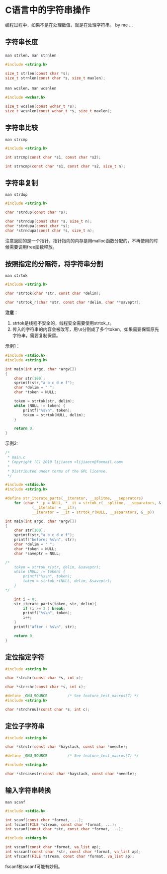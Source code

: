 # C语言中的字符串操作
<!-- toc -->

编程过程中，如果不是在处理数值，就是在处理字符串。  by me ...

## 字符串长度

`man strlen`、`man strnlen`

```c
#include <string.h>

size_t strlen(const char *s);
size_t strnlen(const char *s, size_t maxlen);
```

`man wcslen`、`man wcsnlen`

```c
#include <wchar.h>

size_t wcslen(const wchar_t *s);
size_t wcsnlen(const wchar_t *s, size_t maxlen);
```

## 字符串比较

`man strcmp`

```c
#include <string.h>

int strcmp(const char *s1, const char *s2);

int strncmp(const char *s1, const char *s2, size_t n);
```

## 字符串复制

`man strdup`

```c
#include <string.h>

char *strdup(const char *s);

char *strndup(const char *s, size_t n);
char *strdupa(const char *s);
char *strndupa(const char *s, size_t n);
```

注意返回的是一个指针，指针指向的内存是用malloc函数分配的，不再使用的时候需要调用free函数释放。

## 按照指定的分隔符，将字符串分割

`man strtok`

```c
#include <string.h>

char *strtok(char *str, const char *delim);

char *strtok_r(char *str, const char *delim, char **saveptr);
```

**注意**：

1. strtok是线程不安全的，线程安全需要使用strtok_r。
2. 传入的字符串的内容会被改写，用`\0`分割成了多个token，如果需要保留原先字符串，需要复制保留。

示例1：

```c
#include <stdio.h>
#include <string.h>

int main(int argc, char *argv[])
{
    char str[100];
    sprintf(str,"a b c d e f");
    char *delim = " ";
    char *token = NULL;

    token = strtok(str, delim);
    while (NULL != token) {
        printf("%s\n", token);
        token = strtok(NULL, delim);
    }

    return 0;
}
```

示例2:

```c
/*
 * main.c
 * Copyright (C) 2019 lijiaocn <lijiaocn@foxmail.com>
 *
 * Distributed under terms of the GPL license.
 */

#include <stdio.h>
#include <string.h>

#define str_iterate_parts(__iterator, __splitme, __separators)            \
    for (char *__p = NULL, *__it = strtok_r(__splitme, __separators, &__p); \
            (__iterator = __it);                                            \
            __iterator = __it = strtok_r(NULL, __separators, &__p))

int main(int argc, char *argv[])
{
	char str[100];
	sprintf(str,"a b c d e f");
	printf("before: %s\n", str);
	char *delim = " ";
	char *token = NULL;
	char *saveptr = NULL;

/*
	token = strtok_r(str, delim, &saveptr);
	while (NULL != token) {
		printf("%s\n", token);
		token = strtok_r(NULL, delim, &saveptr);
	}
*/

	int i = 0;
	str_iterate_parts(token, str, delim){
		if (i >= 3 ) break;
		printf("%s\n", token);
		i++;
	}
	printf("after : %s\n", str);

	return 0;
}
```

## 定位指定字符

```c
#include <string.h>

char *strchr(const char *s, int c);

char *strrchr(const char *s, int c);

#define _GNU_SOURCE         /* See feature_test_macros(7) */
#include <string.h>

char *strchrnul(const char *s, int c);
```

## 定位子字符串

```c
#include <string.h>

char *strstr(const char *haystack, const char *needle);

#define _GNU_SOURCE         /* See feature_test_macros(7) */

#include <string.h>

char *strcasestr(const char *haystack, const char *needle);
```

## 输入字符串转换

`man scanf` 

```c
#include <stdio.h>

int scanf(const char *format, ...);
int fscanf(FILE *stream, const char *format, ...);
int sscanf(const char *str, const char *format, ...);

#include <stdarg.h>

int vscanf(const char *format, va_list ap);
int vsscanf(const char *str, const char *format, va_list ap);
int vfscanf(FILE *stream, const char *format, va_list ap);
```

fscanf和sscanf可能有妙用。
